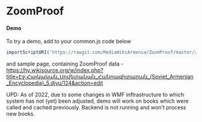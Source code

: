 ZoomProof
=========
#### Demo

To try a demo, add to your common.js code below

```js
importScriptURI('https://rawgit.com/MediaWikiArmenia/ZoomProof/master/zoomproof.js');
```

and sample page, containing ZoomProof data -  https://hy.wikisource.org/w/index.php?title=Էջ:Հայկական_Սովետական_Հանրագիտարան_(Soviet_Armenian_Encyclopedia)_5.djvu/124&action=edit

UPD: As of 2022, due to some changes in WMF inftrastructure to which system has not (yet) been adjusted, demo will work on books which were called and cached previously. Backend is not running and won't process new books.
